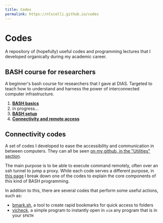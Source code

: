 ```yaml
---
title: Codes
permalink: https://nlscelli.github.io/codes
---
```


# Codes
A repository of (hopefully) useful codes and programming lectures that I developed organically during my academic career.


## BASH course for researchers
A beginner's bash course for researchers that I gave at DIAS. Targeted to teach how to understand and harness the power of interconnected computer infrastructure.

1. [**BASH basics**](1-bash_basics.md)
2. in progress...
3. [**BASH setup**](3-bash_setup.md)
4. [**Connectivity and remote access**](4-accessing_computers.md)


## Connectivity codes
A set of codes I developed to ease the accessibility and communication in between computers. They can all be seen [on my github, in the "Utilities" section](https://github.com/nlscelli/Utilities).

The main purpose is to be able to execute command remotely, often over an ssh tunnel to jump a proxy. While each code serves a different purpose, in [this page](connectivity_example.md) I break down one of the codes to explain the core components of this kind of BASH programming.

In addition to this, there are several codes that perform some useful actions, such as:
- [bmark.sh](https://github.com/nlscelli/Utilities/blob/main/bmark.sh), a tool to create rapid bookmarks for quick access to folders 
- [vicheck](https://github.com/nlscelli/Utilities/blob/main/vicheck), a simple program to instantly open in `vim` any program that is in your `$PATH`
